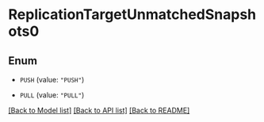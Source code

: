 # ReplicationTargetUnmatchedSnapshots0

## Enum


* `PUSH` (value: `"PUSH"`)

* `PULL` (value: `"PULL"`)


[[Back to Model list]](../README.md#documentation-for-models) [[Back to API list]](../README.md#documentation-for-api-endpoints) [[Back to README]](../README.md)


